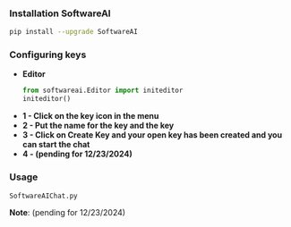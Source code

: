
### Installation SoftwareAI
```bash
pip install --upgrade SoftwareAI
```
### **Configuring keys** 
- **Editor**  
    ```python
    from softwareai.Editor import initeditor
    initeditor()
    ```
- **1 - Click on the key icon in the menu**  
- **2 - Put the name for the key and the key**  
- **3 - Click on Create Key and your open key has been created and you can start the chat**  
- **4 - (pending for 12/23/2024)**  

### Usage
```bash
SoftwareAIChat.py
```
**Note**: (pending for 12/23/2024)
#